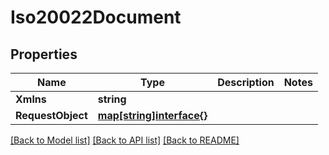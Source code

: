 # Iso20022Document

## Properties

Name | Type | Description | Notes
------------ | ------------- | ------------- | -------------
**Xmlns** | **string** |  | 
**RequestObject** | [**map[string]interface{}**](.md) |  | 

[[Back to Model list]](../README.md#documentation-for-models) [[Back to API list]](../README.md#documentation-for-api-endpoints) [[Back to README]](../README.md)


